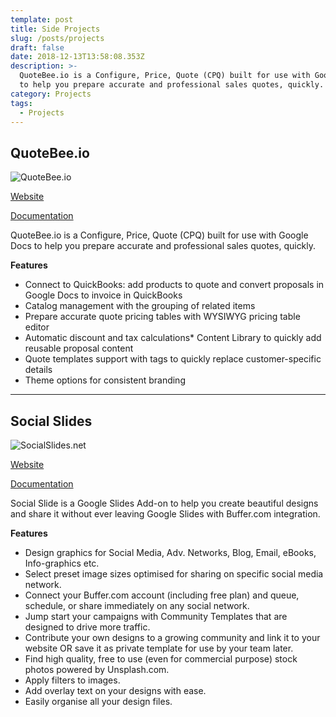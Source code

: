 ```yaml
---
template: post
title: Side Projects
slug: /posts/projects
draft: false
date: 2018-12-13T13:58:08.353Z
description: >-
  QuoteBee.io is a Configure, Price, Quote (CPQ) built for use with Google Docs
  to help you prepare accurate and professional sales quotes, quickly.
category: Projects
tags:
  - Projects
---
```

## **QuoteBee.io**

![QuoteBee.io](/media/quotebee2.png)

[Website](https://quotebee.io)

[Documentation](https://help.quotebee.io)

QuoteBee.io is a Configure, Price, Quote (CPQ) built for use with Google Docs to help you prepare accurate and professional sales quotes, quickly.

**Features**

* Connect to QuickBooks: add products to quote and convert proposals in Google Docs to invoice in QuickBooks
* Catalog management with the grouping of related items
* Prepare accurate quote pricing tables with WYSIWYG pricing table editor
* Automatic discount and tax calculations* Content Library to quickly add reusable proposal content
* Quote templates support with tags to quickly replace customer-specific details
* Theme options for consistent branding

- - -

## Social Slides

![SocialSlides.net](/media/socialslides2.png)

[Website](https://socialslides.net)

[Documentation](https://help.socialslides.net)

Social Slide is a Google Slides Add-on to help you create beautiful designs and share it without ever leaving Google Slides with Buffer.com integration.

**Features**

* Design graphics for Social Media, Adv. Networks, Blog, Email, eBooks, Info-graphics etc.
* Select preset image sizes optimised for sharing on specific social media network.
* Connect your Buffer.com account (including free plan) and queue, schedule, or share immediately on any social network.
* Jump start your campaigns with Community Templates that are designed to drive more traffic.
* Contribute your own designs to a growing community and link it to your website OR save it as private template for use by your team later.
* Find high quality, free to use (even for commercial purpose) stock photos powered by Unsplash.com.
* Apply filters to images.
* Add overlay text on your designs with ease.
* Easily organise all your design files.
